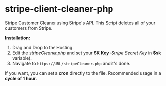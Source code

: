 # stripe-client-cleaner-php
Stripe Customer Cleaner using Stripe's API. This Script deletes all of your customers from Stripe.

**Installation:**
1. Drag and Drop to the Hosting.
2. Edit the *stripeCleaner.php* and set your **SK Key** (*Stripe Secret Key* in **$sk** variable).
3. Navigate to `https://URL/stripeCleaner.php` and it's done.

If you want, you can set a **cron** directly to the file. Recommended usage in a **cycle of 1 hour**.
